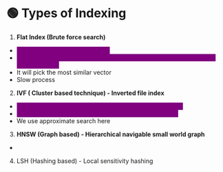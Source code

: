 # 🟢 Types of Indexing

1. **Flat Index (Brute force search)**

* <mark style="color:purple;background-color:purple;">**Brute force means exact search**</mark>
* <mark style="color:purple;background-color:purple;">**It will go through all vectors and find similarity score between query and the vector**</mark>
* It will pick the most similar vector
* Slow process

2. **IVF ( Cluster based technique) - Inverted file index**

* <mark style="color:purple;background-color:purple;">**We will be creating cluster of vectors based on similarity**</mark>
* <mark style="color:purple;background-color:purple;">**Here we will find similarity between centroid and query**</mark>
* We use approximate search here

3. **HNSW (Graph based) - Hierarchical navigable small world graph**

*

4. LSH (Hashing based) - Local sensitivity hashing

